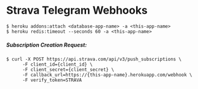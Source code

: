 # Strava Telegram Webhooks

```
$ heroku addons:attach <database-app-name> -a <this-app-name>
$ heroku redis:timeout --seconds 60 -a <this-app-name>
```

##### Subscription Creation Request:
```
$ curl -X POST https://api.strava.com/api/v3/push_subscriptions \
      -F client_id={client_id} \
      -F client_secret={client_secret} \
      -F callback_url=https://{this-app-name}.herokuapp.com/webhook \
      -F verify_token=STRAVA
```